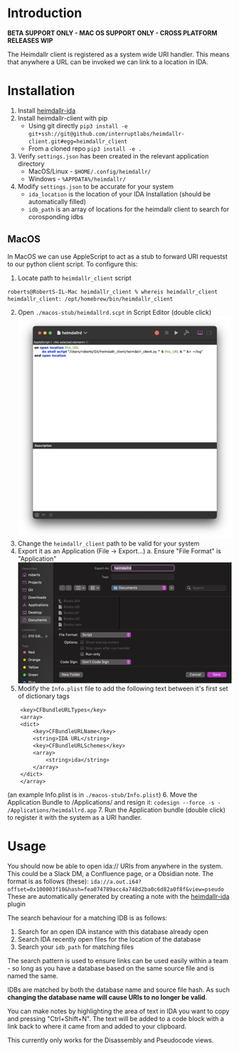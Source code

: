 # Introduction 

**BETA SUPPORT ONLY - MAC OS SUPPORT ONLY - CROSS PLATFORM RELEASES WIP**

The Heimdallr client is registered as a system wide URI handler. This means that anywhere a URL can be invoked we can link to a location in IDA.

# Installation

1. Install [heimdallr-ida](https://github.com/interruptlabs/heimdallr-ida)
2. Install heimdallr-client with pip
    - Using git directly `pip3 install -e git+ssh://git@github.com/interruptlabs/heimdallr-client.git#egg=heimdallr_client`
    - From a cloned repo `pip3 install -e .`
3. Verify `settings.json` has been created in the relevant application directory
    - MacOS/Linux - `$HOME/.config/heimdallr/`
    - Windows - `%APPDATA%/heimdallr/`
4. Modify `settings.json` to be accurate for your system
    - `ida_location` is the location of your IDA Installation (should be automatically filled)
    - `idb_path` is an array of locations for the heimdallr client to search for corosponding idbs

## MacOS

In MacOS we can use AppleScript to act as a stub to forward URI requestst to our python client script. To configure this:

1. Locate path to `heimdallr_client` script
```
roberts@RobertS-IL-Mac heimdallr_client % whereis heimdallr_client
heimdallr_client: /opt/homebrew/bin/heimdallr_client
```
2. Open `./macos-stub/heimdallrd.scpt` in Script Editor (double click)
![example script window](images/Screenshot%202022-12-29%20at%2018.34.42.png)
3. Change the `heimdallr_client` path to be valid for your system
4. Export it as an Application (File -> Export...)
    a. Ensure "File Format" is "Application"
![example export window](images/Screenshot%202022-12-29%20at%2018.36.58.png)
5. Modify the `Info.plist` file to add the following text between it's first set of dictionary tags
```
    <key>CFBundleURLTypes</key>
    <array>
    <dict>
        <key>CFBundleURLName</key>
        <string>IDA URL</string>
        <key>CFBundleURLSchemes</key>
        <array>
            <string>ida</string>
        </array>
    </dict>
    </array>
```
(an example Info.plist is in `./macos-stub/Info.plist`)
6. Move the Application Bundle to /Applications/ and resign it:
`codesign --force -s - /Applications/heimdallrd.app` 
7. Run the Application bundle (double click) to register it with the system as a URI handler.

# Usage

You should now be able to open ida:// URIs from anywhere in the system. This could be a Slack DM, a Confluence page, or a Obsidian note. The format is as follows (these):
`ida://a.out.i64?offset=0x100003f10&hash=fea074789acc4a748d2ba0c6d82a0f8f&view=pseudo`
These are automatically generated by creating a note with the [heimdallr-ida](https://github.com/interruptlabs/heimdallr-ida) plugin

The search behaviour for a matching IDB is as follows:
1. Search for an open IDA instance with this database already open
2. Search IDA recently open files for the location of the database
3. Search your `idb_path` for matching files

The search pattern is used to ensure links can be used easily within a team - so long as you have a database based on the same source file and is named the same.

IDBs are matched by both the database name and source file hash. As such **changing the database name will cause URIs to no longer be valid**.

You can make notes by highlighting the area of text in IDA you want to copy and pressing "Ctrl+Shift+N". The text will be added to a code block with a link back to where it came from and added to your clipboard.

This currently only works for the Disassembly and Pseudocode views.

